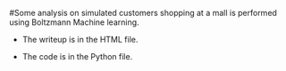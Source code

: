 #Some analysis on simulated customers shopping at a mall is performed using Boltzmann Machine learning.

- The writeup is in the HTML file.

- The code is in the Python file.
